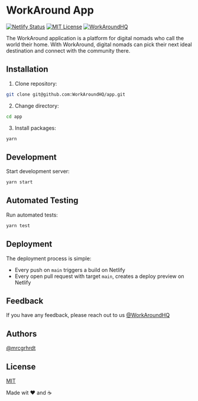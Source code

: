 # WorkAround App

[![Netlify Status](https://api.netlify.com/api/v1/badges/d4dead3a-cb33-46f8-a1f2-6ad5c183aa99/deploy-status)](https://app.netlify.com/sites/app-workaround/deploys)
[![MIT License](https://img.shields.io/apm/l/atomic-design-ui.svg?label=License&color=ffffff)](https://github.com/WorkAroundHQ/app/blob/main/LICENSE)
[![WorkAroundHQ](https://img.shields.io/twitter/follow/workaroundhq?label=Follow)](https://twitter.com/workaroundhq)

The WorkAround application is a platform for digital nomads who call the world their home. With WorkAround, digital nomads can pick their next ideal destination and connect with the community there.

## Installation

1. Clone repository:

```zsh
git clone git@github.com:WorkAroundHQ/app.git
```

2. Change directory:

```zsh
cd app
```

3. Install packages:

```zsh
yarn
```

## Development

Start development server:

```zsh
yarn start
```

## Automated Testing

Run automated tests:

```zsh
yarn test
```

## Deployment

The deployment process is simple:

- Every push on `main` triggers a build on Netlify
- Every open pull request with target `main`, creates a deploy preview on Netlify

## Feedback

If you have any feedback, please reach out to us [@WorkAroundHQ](https://twitter.com/workaroundhq)

## Authors

[@mrcgrhrdt](https://www.github.com/mrcgrhrdt)

## License

[MIT](https://github.com/WorkAroundWorld/WorkAroundHQ/blob/main/LICENSE)

Made wit ❤️ and ☕️
